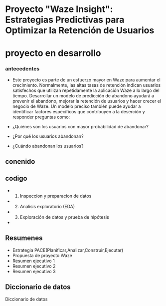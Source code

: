 # Proyecto "Waze Insight": Estrategias Predictivas para Optimizar la Retención de Usuarios


# **proyecto en desarrollo**

### antecedentes 
- Este proyecto es parte de un esfuerzo mayor en Waze para aumentar el crecimiento. Normalmente, las altas tasas de retención indican usuarios satisfechos que utilizan repetidamente la aplicación Waze a lo largo del tiempo. Desarrollar un modelo de predicción de abandono ayudará a prevenir el abandono, mejorar la retención de usuarios y hacer crecer el negocio de Waze. Un modelo preciso también puede ayudar a identificar factores específicos que contribuyen a la deserción y responder preguntas como: 
 - ¿Quiénes son los usuarios con mayor probabilidad de abandonar?

 - ¿Por qué los usuarios abandonan? 

 - ¿Cuándo abandonan los usuarios? 


## conenido 

## codigo
- 1. Inspeccion y preparacion de datos
- 2. Analisis exploratorio (EDA)
- 3. Exploración de datos y prueba de hipótesis
- 

## Resumenes 
- Estrategia PACE(Planificar,Analizar,Construir,Ejecutar)
- Propuesta de proyecto Waze
- Resumen ejecutivo 1
- Resumen ejecutivo 2
- Resumen ejecutivo 3

## Diccionario de datos 
Diccionario de datos

